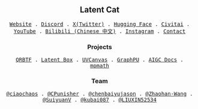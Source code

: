 <h2 align="center">
  Latent Cat
</h2>

<p align="center">
  <samp>
    <a href="https://latentcat.com">Website</a> .
    <a href="https://discord.gg/V9CNuqYfte">Discord</a> .
    <a href="https://twitter.com/latent_cat">X(Twitter)</a> .
    <a href="https://huggingface.co/latentcat">Hugging Face</a> .
    <a href="https://civitai.com/user/LatentCat">Civitai</a> .
    <a href="https://www.youtube.com/channel/UCJ5coKDjw7Z0rrMSDajRESA">YouTube</a> .
    <a href="https://space.bilibili.com/3546638018676750/">Bilibili (Chinese 中文)</a> .
    <a href="https://www.instagram.com/latent.cat/">Instagram</a> .
    <a href="mailto://contact@latentcat.com">Contact</a>
  </samp>
</p>

<h3 align="center">
  Projects
</h3>

<p align="center">
  <samp>
    <a href="https://qrbtf.com">QRBTF</a> .
    <a href="https://latentbox.com">Latent Box</a> .
    <a href="https://uvcanvas.com">UVCanvas</a> .
    <a href="https://graphpu.com">GraphPU</a> .
    <a href="https://aigc.latentcat.com">AIGC Docs</a> .
    <a href="https://github.com/latentcat/mpmath">mpmath</a>
  </samp>
</p>

<h3 align="center">
  Team
</h3>

<p align="center">
  <samp>
    <a href="https://github.com/ciaochaos">@ciaochaos</a> .
    <a href="https://github.com/CPunisher">@CPunisher</a> .
    <a href="https://github.com/chenbaiyujason">@chenbaiyujason</a> .
    <a href="https://github.com/Zhaohan-Wang">@Zhaohan-Wang</a> .
    <a href="https://github.com/SuiyuanV">@SuiyuanV</a> .
    <a href="https://github.com/kubai087">@kubai087</a> .
    <a href="https://github.com/LIUXIN52534">@LIUXIN52534</a>
  </samp>
</p>
